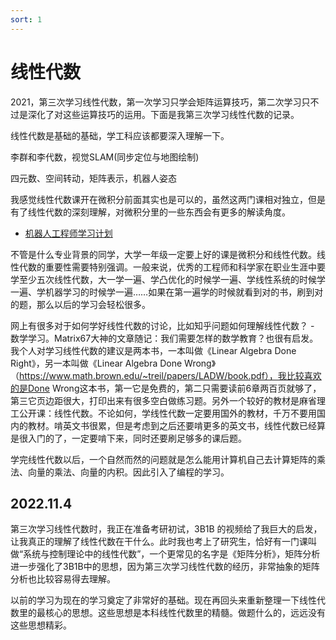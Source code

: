 ```yaml
---
sort: 1
---
```

# 线性代数

2021，第三次学习线性代数，第一次学习只学会矩阵运算技巧，第二次学习只不过是深化了对这些运算技巧的运用。下面是我第三次学习线性代数的记录。

线性代数是基础的基础，学工科应该都要深入理解一下。


李群和李代数，视觉SLAM(同步定位与地图绘制)

四元数、空间转动，矩阵表示，机器人姿态

我感觉线性代数课开在微积分前面其实也是可以的，虽然这两门课相对独立，但是有了线性代数的深刻理解，对微积分里的一些东西会有更多的解读角度。



- [机器人工程师学习计划](https://zhuanlan.zhihu.com/p/22266788)

不管是什么专业背景的同学，大学一年级一定要上好的课是微积分和线性代数。线性代数的重要性需要特别强调。一般来说，优秀的工程师和科学家在职业生涯中要学至少五次线性代数，大一学一遍、学凸优化的时候学一遍、学线性系统的时候学一遍、学机器学习的时候学一遍……如果在第一遍学的时候就看到对的书，刷到对的题，那么以后的学习会轻松很多。

网上有很多对于如何学好线性代数的讨论，比如知乎问题如何理解线性代数？ - 数学学习。Matrix67大神的文章随记：我们需要怎样的数学教育？也很有启发。我个人对学习线性代数的建议是两本书，一本叫做《Linear Algebra Done Right》，另一本叫做《Linear Algebra Done Wrong》（https://www.math.brown.edu/~treil/papers/LADW/book.pdf），我比较喜欢的是Done Wrong这本书，第一它是免费的，第二只需要读前6章两百页就够了，第三它页边距很大，打印出来有很多空白做练习题。另外一个较好的教材是麻省理工公开课：线性代数。不论如何，学线性代数一定要用国外的教材，千万不要用国内的教材。啃英文书很累，但是考虑到之后还要啃更多的英文书，线性代数已经算是很入门的了，一定要啃下来，同时还要刷足够多的课后题。

学完线性代数以后，一个自然而然的问题就是怎么能用计算机自己去计算矩阵的乘法、向量的乘法、向量的内积。因此引入了编程的学习。

## 2022.11.4

第三次学习线性代数时，我正在准备考研初试，3B1B 的视频给了我巨大的启发，让我真正的理解了线性代数在干什么。此时我也考上了研究生，恰好有一门课叫做“系统与控制理论中的线性代数”，一个更常见的名字是《矩阵分析》，矩阵分析进一步强化了3B1B中的思想，因为第三次学习线性代数的经历，非常抽象的矩阵分析也比较容易得去理解。

以前的学习为现在的学习奠定了非常好的基础。现在再回头来重新整理一下线性代数里的最核心的思想。这些思想是本科线性代数里的精髓。做题什么的，远远没有这些思想精彩。


